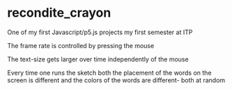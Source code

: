 # recondite_crayon

One of my first Javascript/p5.js projects my first semester at ITP 

The frame rate is controlled by pressing the mouse

The text-size gets larger over time independently of the mouse

Every time one runs the sketch both the placement of the words on the screen is different and the colors of the words are different- both at random
